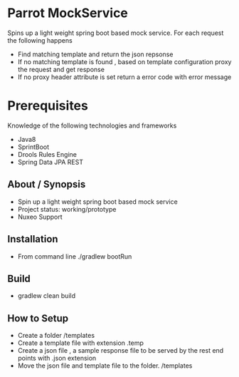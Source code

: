 # Parrot MockService
Spins up a light weight spring boot based mock service. For each request the following happens

* Find matching template  and return the json repsonse
* If no matching template is found , based on template configuration proxy the request and get response
* If no proxy header attribute is set return a error code with error message

# Prerequisites
Knowledge of the following technologies and frameworks

* Java8
* SprintBoot
* Drools Rules Engine
* Spring Data JPA REST


## About / Synopsis

* Spin up a light weight spring boot based mock service
* Project status: working/prototype
* Nuxeo Support



## Installation

* From command line ./gradlew bootRun



## Build

*  gradlew clean build



## How to Setup

*  Create a folder /templates
*  Create a template file with extension .temp
*  Create a json file , a sample response file to be served by the rest end points with .json extension
*  Move the json file and template file to the folder. /templates
